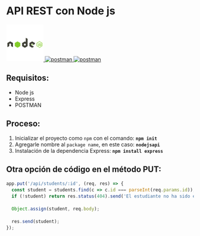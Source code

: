 #   API REST con Node js

<a href="https://nodejs.org" target="_blank" rel="noreferrer"> <img src="https://raw.githubusercontent.com/devicons/devicon/master/icons/nodejs/nodejs-original-wordmark.svg" alt="nodejs" width="100" height="100"/> </a>
<a href="https://postman.com" target="_blank" rel="noreferrer"> <img src="https://www.vectorlogo.zone/logos/expressjs/expressjs-ar21.svg" alt="postman" width="100" height="100"/> </a>
<a href="https://postman.com" target="_blank" rel="noreferrer"> <img src="https://www.vectorlogo.zone/logos/getpostman/getpostman-icon.svg" alt="postman" width="100" height="100"/> </a>



##   Requisitos:
*   Node js
*   Express
*   POSTMAN

##  Proceso:
1. Inicializar el proyecto como `npm` con el comando: **`npm init`**
2. Agregarle nombre al `package name`, en este caso: **`nodejsapi`**
3. Instalación de la dependencia Express: **`npm install express`**


##  Otra opción de código en el método PUT:
```js
app.put('/api/students/:id', (req, res) => {
  const student = students.find(c => c.id === parseInt(req.params.id));
  if (!student) return res.status(404).send('El estudiante no ha sido encontrado');

  Object.assign(student, req.body);

  res.send(student);
});
```